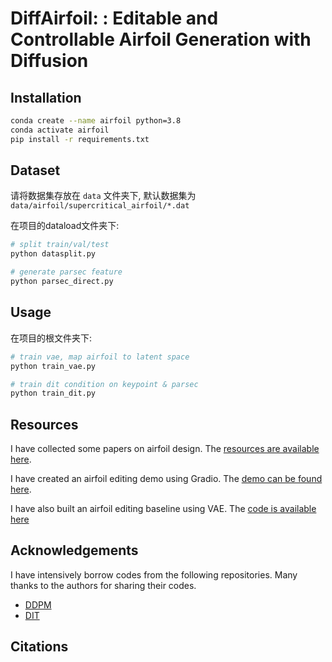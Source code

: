 # DiffAirfoil: : Editable and Controllable Airfoil Generation with Diffusion

## Installation

```bash
conda create --name airfoil python=3.8
conda activate airfoil
pip install -r requirements.txt
```

## Dataset

请将数据集存放在 `data` 文件夹下, 默认数据集为 `data/airfoil/supercritical_airfoil/*.dat`

在项目的dataload文件夹下:

```bash
# split train/val/test
python datasplit.py 

# generate parsec feature
python parsec_direct.py 
```

## Usage

在项目的根文件夹下:

```bash
# train vae, map airfoil to latent space
python train_vae.py

# train dit condition on keypoint & parsec
python train_dit.py
```



## Resources

I have collected some papers on airfoil design. The [resources are available here](https://github.com/hitcslj/awesome-airfoil-design).

I have created an airfoil editing demo using Gradio. The [demo can be found here](https://github.com/hitcslj/airfoil-demo).

I have also built an airfoil editing baseline using VAE. The [code is available here](https://github.com/hitcslj/Airfoil)

## Acknowledgements

I have intensively borrow codes from the following repositories. Many thanks to the authors for sharing their codes.

- [DDPM](https://github.com/abarankab/DDPM)
- [DIT](https://github.com/facebookresearch/DiT)


## Citations